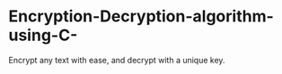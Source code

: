# Encryption-Decryption-algorithm-using-C-
Encrypt any text with ease, and decrypt with a unique key. 
